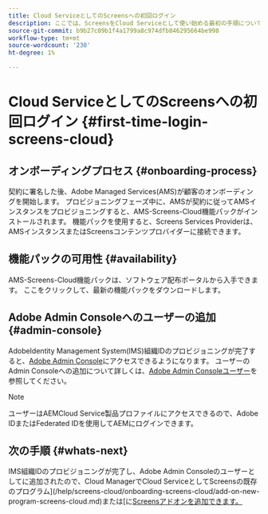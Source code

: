 ```yaml
---
title: Cloud ServiceとしてのScreensへの初回ログイン
description: ここでは、ScreensをCloud Serviceとして使い始める最初の手順について説明します。
source-git-commit: b9b27c09b1f4a1799a8c974dfb846295664be998
workflow-type: tm+mt
source-wordcount: '230'
ht-degree: 1%

---
```



# Cloud ServiceとしてのScreensへの初回ログイン {#first-time-login-screens-cloud}


## オンボーディングプロセス {#onboarding-process}

契約に署名した後、Adobe Managed Services(AMS)が顧客のオンボーディングを開始します。 プロビジョニングフェーズ中に、AMSが契約に従ってAMSインスタンスをプロビジョニングすると、AMS-Screens-Cloud機能パックがインストールされます。 機能パックを使用すると、Screens Services Providerは、AMSインスタンスまたはScreensコンテンツプロバイダーに接続できます。

## 機能パックの可用性 {#availability}

AMS-Screens-Cloud機能パックは、ソフトウェア配布ポータルから入手できます。
ここをクリックして、最新の機能パックをダウンロードします。

## Adobe Admin Consoleへのユーザーの追加 {#admin-console}

AdobeIdentity Management System(IMS)組織IDのプロビジョニングが完了すると、[Adobe Admin Console](https://adminconsole.adobe.com/)にアクセスできるようになります。 ユーザーのAdmin Consoleへの追加について詳しくは、[Adobe Admin Consoleユーザー](https://helpx.adobe.com/enterprise/admin-guide.html/enterprise/using/users.ug.html)を参照してください。

>[!NOTE]
>ユーザーはAEMCloud Service製品プロファイルにアクセスできるので、Adobe IDまたはFederated IDを使用してAEMにログインできます。

## 次の手順 {#whats-next}

IMS組織IDのプロビジョニングが完了し、Adobe Admin Consoleのユーザーとしてに追加されたので、Cloud ManagerでCloud ServiceとしてScreensの既存のプログラム](/help/screens-cloud/onboarding-screens-cloud/add-on-new-program-screens-cloud.md)または[に[Screensアドオンを追加できます。](/help/screens-cloud/onboarding-screens-cloud/add-on-existing-program-screens-cloud.md)